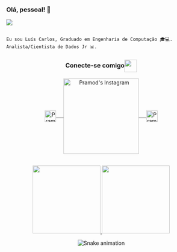 ### Olá, pessoal! 👋 


![](https://komarev.com/ghpvc/?username=luiscals1)
```

Eu sou Luís Carlos, Graduado em Engenharia de Computação 🎓💻. Analista/Cientista de Dados Jr 📊. 

```

<div align="center">
  <h3 align="center">Conecte-se comigo<img align="center" src="https://github.com/rajput2107/rajput2107/blob/master/Assets/Handshake.gif" height="33px" /></h3> 
</div>

<p align="center">
  <p align="center">
 <a href="https://www.linkedin.com/in/luiscarlos-almeida/" target="blank">
  <img align="center" alt="Pramod's LinkedIn" width="30px" src="https://www.vectorlogo.zone/logos/linkedin/linkedin-icon.svg" /> &nbsp; &nbsp;
 </a>
 <a href="mailto:luiscals.ds@gmail.com" target="blank">
  <img align="center" alt="Pramod's Instagram" width="200px" src="https://img.shields.io/badge/-luiscals.ds@gmail.com-c14438?style=flat-square&logo=Gmail&logoColor=white&link=mailto:luiscals.ds@gmail.com" /> &nbsp; &nbsp;
 </a>
 <a href="https://medium.com/@luiscalmeida" target="blank">
  <img align="center" alt="Pramod's Twitter" width="30px" src="https://www.vectorlogo.zone/logos/medium/medium-tile.svg" />
 </a> 
  <br/>
  <br/>

 <!-- 
  [![Github Badge](https://img.shields.io/badge/-luiscals1-inactive?style=flat-square&logo=Github&logoColor=white&link=https://github.com/luiscals1/)](https://github.com/luiscals1/)
  [![Medium Bagde](https://img.shields.io/badge/Medium-12100E?style=lat-square&logo=medium&logoColor=white&https://medium.com/@luiscals1/)](https://medium.com/@luiscals1)
  [![LinkedIn Badge](https://img.shields.io/badge/-Luís_Carlos_Almeida-blue?style=flat-square&logo=Linkedin&logoColor=white&link=https://www.linkedin.com/in/luiscarlos-almeida/)](https://www.linkedin.com/in/luiscarlos-almeida/)
  [![Gmail Badge](https://img.shields.io/badge/-luiscals.ds@gmail.com-c14438?style=flat-square&logo=Gmail&logoColor=white&link=mailto:luiscals.ds@gmail.com)](mailto:luiscals.ds@gmail.com)
-->
<div align="center">
  <a href="https://github.com/luiscals1">
  <img height="180em" src="https://github-readme-stats.vercel.app/api?username=luiscals1&show_icons=true&theme=dracula&include_all_commits=true&count_private=true"/>
  <img height="180em" src="https://github-readme-stats.vercel.app/api/top-langs/?username=luiscals1&layout=compact&langs_count=7&theme=dracula"/>
</a></br>

![Snake animation](https://github.com/luiscals1/luiscals1/blob/output/github-contribution-grid-snake.svg)
 
</div>
